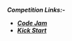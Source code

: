 ***Competition Links:-***

- [***Code Jam***](https://codingcompetitions.withgoogle.com/codejam)
- [***Kick Start***](https://codingcompetitions.withgoogle.com/kickstart)
